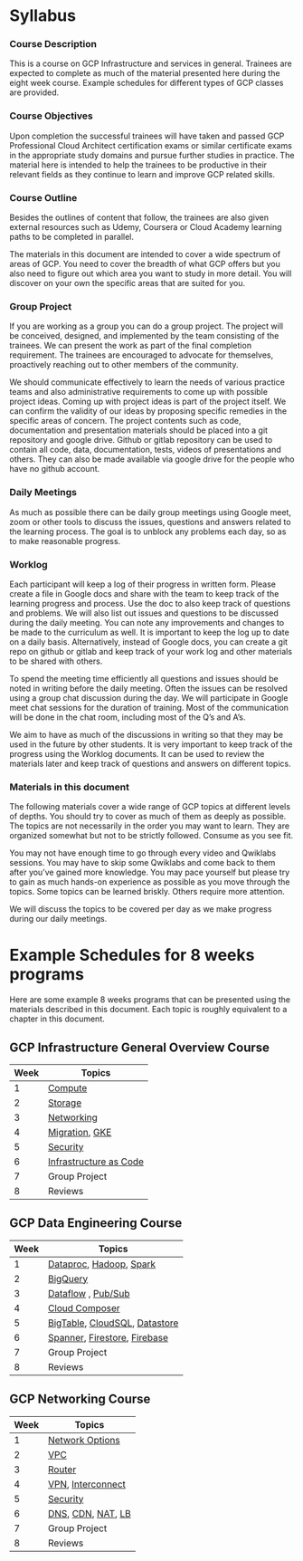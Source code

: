 # Syllabus


### Course Description

This is a  course on GCP Infrastructure and services in general.  Trainees are expected to complete as much  of the material presented here during the eight week course. Example schedules for different types of GCP classes are provided.  


### Course Objectives

Upon completion the successful trainees will have taken and passed GCP Professional Cloud Architect certification exams or similar certificate exams in the appropriate study domains and pursue further studies in practice. The material here is intended to help the trainees to be productive  in their relevant fields as they continue to learn and improve GCP related skills.


### Course Outline

Besides the outlines of content that follow, the trainees are also given external resources such as Udemy, Coursera or Cloud Academy learning paths to be completed in parallel. 

The materials in this document are intended to cover a wide spectrum of areas of GCP.  You need to cover the breadth of what GCP offers but you also need to figure out which area you want to study in more detail. You will discover on your own the specific areas that are suited for you.  


### Group Project

If you are working as a group you can do a group project.
  The project will be conceived, designed, and implemented by the team consisting of the trainees.  We can present the work as part of the final completion requirement. The trainees are encouraged to advocate for themselves, proactively reaching out to other members of the  community.  

 We should communicate effectively to learn the needs of various practice teams and also administrative requirements  to come up with possible project ideas.  Coming up with project ideas is part of the project itself.  We can confirm the validity of our ideas by proposing specific remedies in the specific areas of concern. The project contents such as code, documentation and presentation materials should be placed into a git repository and google drive.  Github or gitlab repository can be used to contain all code, data, documentation, tests, videos of presentations and others.  They can also be made available via google drive for the people who have no github account.


### Daily Meetings

As much as possible there can be daily group meetings using Google meet, zoom or other tools to discuss the issues, questions and answers related to the learning process.  The goal is to unblock any problems each day, so as to make reasonable progress. 


### Worklog

Each participant will keep a log of their progress in written form. Please create a file in Google docs and share with the team to keep track of the learning progress and process. Use the doc to also keep track of questions and problems. We will also list out issues and questions to be discussed during the daily meeting. You can note any improvements and changes to be made to the curriculum as well. It is important to keep the log up to date on a daily basis.  Alternatively, instead of Google docs, you can create a git repo on github or gitlab and keep track of your work log and other materials to be shared with others.

 To spend the meeting time efficiently all questions and issues should be noted in writing before the daily meeting.  Often the issues can be resolved using a group chat discussion during the day. We will  participate in Google meet chat sessions for the duration of training.  Most of the communication will be done in the chat room, including most of the Q’s and A’s. 

We aim to have as much of the discussions in writing so that they may be used in the future by other students.  It is very important to keep track of the progress using the Worklog documents.  It can be used to review the materials later and keep track of questions and answers on different topics.


### Materials in this document

The following materials cover a wide range of GCP topics at different levels of depths. You should try to cover as much of them as deeply as possible. The topics are not necessarily in the order you may want to learn. They are organized somewhat but not to be strictly followed. Consume as you see fit. 

You may not have enough time to go through every video and Qwiklabs sessions.  You may have to skip some Qwiklabs and come back to them after you’ve gained more knowledge. You may pace yourself but please try to gain as much hands-on experience as possible as you move through the topics. Some topics can be learned briskly. Others require more attention. 

We will discuss the topics to be covered per day as we make progress during our daily meetings. 

# Example Schedules for 8 weeks programs

Here are some example 8 weeks programs that can be presented using the materials described in this document. Each topic is roughly equivalent to a chapter in this document. 


## GCP Infrastructure General Overview Course

|   Week  |  Topics        |
|-----------|-----------------------------------|
|    1    |[Compute](https://github.com/bobbae/gcp/wiki/Compute)      |
|    2    |[Storage](https://github.com/bobbae/gcp/wiki/Storage)      |
|    3    |[Networking](https://github.com/bobbae/gcp/wiki/Networking)      |
|    4   |[Migration](https://github.com/bobbae/gcp/wiki/Migration), [GKE](https://github.com/bobbae/gcp/wiki/Kubernetes-Engine-and-Containers)  |
|    5    |[Security](https://github.com/bobbae/gcp/wiki/Security)      |
|    6    |[Infrastructure as Code](https://github.com/bobbae/gcp/wiki/Infrastructure-as-Code)   |
|    7    |Group Project   |
|    8    |Reviews    |


## GCP Data Engineering Course

|   Week  |  Topics        |
|-----------|-----------------------------------|
|    1    |[Dataproc](https://github.com/bobbae/gcp/wiki/Data-Engineering#cloud-dataproc), [Hadoop](https://hadoop.apache.org/), [Spark](https://spark.apache.org/) |    |
|    2    |[BigQuery](https://github.com/bobbae/gcp/wiki/Data-Engineering#bigquery)      |
|    3    |[Dataflow](https://github.com/bobbae/gcp/wiki/Data-Engineering#dataflow) , [Pub/Sub](https://github.com/bobbae/gcp/wiki/Data-Engineering#cloud-pub-sub)      |
|    4   |[Cloud Composer](https://github.com/bobbae/gcp/wiki/Data-Engineering#cloud-composer)  |
|    5    |[BigTable](https://github.com/bobbae/gcp/wiki/Data-Engineering#cloud-bigtable), [CloudSQL](https://github.com/bobbae/gcp/wiki/Data-Engineering#cloud-sql), [Datastore](https://github.com/bobbae/gcp/wiki/Data-Engineering#datastore) |
|    6    |[Spanner](https://github.com/bobbae/gcp/wiki/Data-Engineering#cloud-spanner), [Firestore](https://github.com/bobbae/gcp/wiki/Data-Engineering#firestore), [Firebase](https://github.com/bobbae/gcp/wiki/Data-Engineering#firebase)  |
|    7    |Group Project   |
|    8    |Reviews    | 




## GCP Networking Course

|   Week  |  Topics        |
|-----------|-----------------------------------|
|    1    |[Network Options](https://github.com/bobbae/gcp/wiki/Networking#network-options)      |
|    2    |[VPC](https://github.com/bobbae/gcp/wiki/Networking#introduction-1)      |
|    3    |[Router](https://github.com/bobbae/gcp/wiki/Networking#cloud-router)      |
|    4   |[VPN](https://github.com/bobbae/gcp/wiki/Networking#cloud-vpn), [Interconnect](https://github.com/bobbae/gcp/wiki/Networking#cloud-interconnect)  |
|    5    |[Security](https://github.com/bobbae/gcp/wiki/Security)      |
|    6    |[DNS](https://github.com/bobbae/gcp/wiki/Networking#cloud-dns), [CDN](https://github.com/bobbae/gcp/wiki/Networking#cloud-cdn), [NAT](https://github.com/bobbae/gcp/wiki/Networking#cloud-nat), [LB](https://github.com/bobbae/gcp/wiki/Networking#cloud-load-balancing)   |
|    7    |Group Project   |
|    8    |Reviews    |


